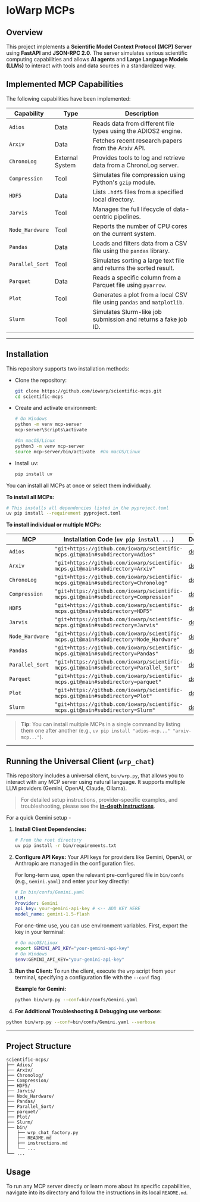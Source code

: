 # IoWarp MCPs

## Overview

This project implements a **Scientific Model Context Protocol (MCP) Server** using **FastAPI** and **JSON-RPC 2.0**. The server simulates various scientific computing capabilities and allows **AI agents** and **Large Language Models (LLMs)** to interact with tools and data sources in a standardized way.

## Implemented MCP Capabilities

The following capabilities have been implemented:

| Capability | Type | Description |
|---|---|---|
| `Adios` | Data | Reads data from different file types using the ADIOS2 engine. |
| `Arxiv` | Data | Fetches recent research papers from the Arxiv API. |
| `ChronoLog` | External System | Provides tools to log and retrieve data from a ChronoLog server. |
| `Compression` | Tool | Simulates file compression using Python's `gzip` module. |
| `HDF5` | Data | Lists `.hdf5` files from a specified local directory. |
| `Jarvis` | Tool | Manages the full lifecycle of data-centric pipelines. |
| `Node_Hardware` | Tool | Reports the number of CPU cores on the current system. |
| `Pandas` | Data | Loads and filters data from a CSV file using the `pandas` library. |
| `Parallel_Sort`| Tool | Simulates sorting a large text file and returns the sorted result. |
| `Parquet` | Data | Reads a specific column from a Parquet file using `pyarrow`. |
| `Plot` | Tool | Generates a plot from a local CSV file using `pandas` and `matplotlib`. |
| `Slurm` | Tool | Simulates Slurm-like job submission and returns a fake job ID. |

---

## Installation

This repository supports two installation methods:

- Clone the repository:
    ```bash
   git clone https://github.com/iowarp/scientific-mcps.git
   cd scientific-mcps
   ```
- Create and activate environment:
    ```bash
    # On Windows
    python -m venv mcp-server
    mcp-server\Scripts\activate 

    #On macOS/Linux
    python3 -m venv mcp-server
    source mcp-server/bin/activate  #On macOS/Linux
    ```
- Install uv:
    ```bash
    pip install uv
    ```

You can install all MCPs at once or select them individually.

**To install all MCPs:**
```bash
# This installs all dependencies listed in the pyproject.toml
uv pip install --requirement pyproject.toml
```

**To install individual or multiple MCPs:**

| MCP | Installation Code (`uv pip install ...`) | Documentation |
|---|---|---|
| `Adios` | `"git+https://github.com/iowarp/scientific-mcps.git@main#subdirectory=Adios"` | [docs](./Adios/README.md) |
| `Arxiv` | `"git+https://github.com/iowarp/scientific-mcps.git@main#subdirectory=Arxiv"` | [docs](./Arxiv/README.md) |
| `ChronoLog` | `"git+https://github.com/iowarp/scientific-mcps.git@main#subdirectory=Chronolog"` | [docs](./Chronolog/README.md) |
| `Compression` | `"git+https://github.com/iowarp/scientific-mcps.git@main#subdirectory=Compression"` | [docs](./Compression/README.md) |
| `HDF5` | `"git+https://github.com/iowarp/scientific-mcps.git@main#subdirectory=HDF5"` | [docs](./HDF5/README.md) |
| `Jarvis` | `"git+https://github.com/iowarp/scientific-mcps.git@main#subdirectory=Jarvis"` | [docs](./Jarvis/README.md) |
| `Node_Hardware` | `"git+https://github.com/iowarp/scientific-mcps.git@main#subdirectory=Node_Hardware"` | [docs](./Node_Hardware/README.md) |
| `Pandas` | `"git+https://github.com/iowarp/scientific-mcps.git@main#subdirectory=Pandas"` | [docs](./Pandas/README.md) |
| `Parallel_Sort` | `"git+https://github.com/iowarp/scientific-mcps.git@main#subdirectory=Parallel_Sort"`| [docs](./Parallel_Sort/README.md) |
| `Parquet` | `"git+https://github.com/iowarp/scientific-mcps.git@main#subdirectory=parquet"` | [docs](./parquet/README.md) |
| `Plot` | `"git+https://github.com/iowarp/scientific-mcps.git@main#subdirectory=Plot"` | [docs](./Plot/README.md) |
| `Slurm` | `"git+https://github.com/iowarp/scientific-mcps.git@main#subdirectory=Slurm"` | [docs](./Slurm/README.md) |

> **Tip**: You can install multiple MCPs in a single command by listing them one after another (e.g., `uv pip install "adios-mcp..." "arxiv-mcp..."`).

---

## Running the Universal Client (`wrp_chat`)

This repository includes a universal client, `bin/wrp.py`, that allows you to interact with any MCP server using natural language. It supports multiple LLM providers (Gemini, OpenAI, Claude, Ollama).

> For detailed setup instructions, provider-specific examples, and troubleshooting, please see the **[in-depth instructions](./bin/docs/instructions.md)**.

For a quick Gemini setup -

1.  **Install Client Dependencies:**
    ```bash
    # From the root directory
    uv pip install -r bin/requirements.txt
    ```
2.  **Configure API Keys:**
    Your API keys for providers like Gemini, OpenAI, or Anthropic are managed in the configuration files.

    For long-term use, open the relevant pre-configured file in `bin/confs` (e.g., `Gemini.yaml`) and enter your key directly:
    ```yaml
    # In bin/confs/Gemini.yaml
    LLM:
    Provider: Gemini
    api_key: your-gemini-api-key # <-- ADD KEY HERE
    model_name: gemini-1.5-flash
    ```

    For one-time use, you can use environment variables. First, export the key in your terminal:
    ```bash
    # On macOS/Linux
    export GEMINI_API_KEY="your-gemini-api-key"
    # On Windows
    $env:GEMINI_API_KEY="your-gemini-api-key"

3.  **Run the Client:**
    To run the client, execute the `wrp` script from your terminal, specifying a configuration file with the `--conf` flag.

    **Example for Gemini:**
    ```bash
    python bin/wrp.py --conf=bin/confs/Gemini.yaml
    ```

4. **For Additional Troubleshooting & Debugging use verbose:**
```bash
python bin/wrp.py --conf=bin/confs/Gemini.yaml --verbose
```

---
## Project Structure

```
scientific-mcps/
├── Adios/
├── Arxiv/
├── Chronolog/
├── Compression/
├── HDF5/
├── Jarvis/
├── Node_Hardware/
├── Pandas/
├── Parallel_Sort/
├── parquet/
├── Plot/
├── Slurm/
├── bin/
│   ├── wrp_chat_factory.py
│   ├── README.md
│   ├── instructions.md
│   └── ...
└── ...
```

## Usage

To run any MCP server directly or learn more about its specific capabilities, navigate into its directory and follow the instructions in its local `README.md`.